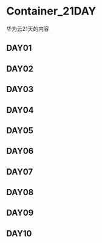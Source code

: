 # Container_21DAY


华为云21天的内容

## DAY01
## DAY02
## DAY03
## DAY04
## DAY05
## DAY06
## DAY07
## DAY08
## DAY09
## DAY10

